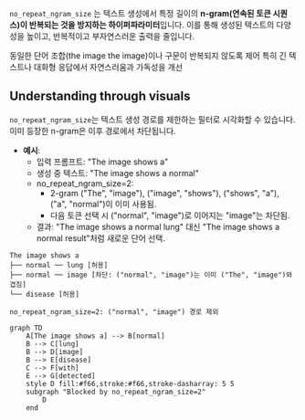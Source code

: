 
`no_repeat_ngram_size` 는 텍스트 생성에서 특정 길이의 **n-gram(연속된 토큰 시퀀스)이 반복되는 것을 방지하는 하이퍼파라미터**입니다. 이를 통해 생성된 텍스트의 다양성을 높이고, 반복적이고 부자연스러운 출력을 줄입니다.

동일한 단어 조합(the image the image)이나 구문이 반복되지 않도록 제어
특히 긴 텍스트나 대화형 응답에서 자연스러움과 가독성을 개선

## Understanding through visuals

`no_repeat_ngram_size`는 텍스트 생성 경로를 제한하는 필터로 시각화할 수 있습니다. 이미 등장한 n-gram은 이후 경로에서 차단됩니다.

- **예시**:
    - 입력 프롬프트: "The image shows a"
    - 생성 중 텍스트: "The image shows a normal"
    - no_repeat_ngram_size=2:
        - 2-gram ("The", "image"), ("image", "shows"), ("shows", "a"), ("a", "normal")이 이미 사용됨.
        - 다음 토큰 선택 시 ("normal", "image")로 이어지는 "image"는 차단됨.
    - 결과: "The image shows a normal lung" 대신 "The image shows a normal result"처럼 새로운 단어 선택.


```text
The image shows a
├── normal ── lung [허용]
├── normal ── image [차단: ("normal", "image")는 이미 ("The", "image")와 겹침]
└── disease [허용]

no_repeat_ngram_size=2: ("normal", "image") 경로 제외
```

```mermaid
graph TD
    A[The image shows a] --> B[normal]
    B --> C[lung]
    B --> D[image]
    B --> E[disease]
    C --> F[with]
    E --> G[detected]
    style D fill:#f66,stroke:#f66,stroke-dasharray: 5 5
    subgraph "Blocked by no_repeat_ngram_size=2"
        D
    end
```

